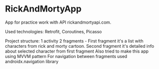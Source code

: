 # RickAndMortyApp

App for practice work with API rickandmortyapi.com.

Used technologies: 
Retrofit, 
Coroutines,
Picasso

Project structure:
1 activity
2 fragments - First fragment it's a list with characters from rick and morty cartoon. Second fragment it's detailed info about selected character from first fragment
Also tried to make this app using MVVM pattern
For navigation between fragments used androidx.navigation library

